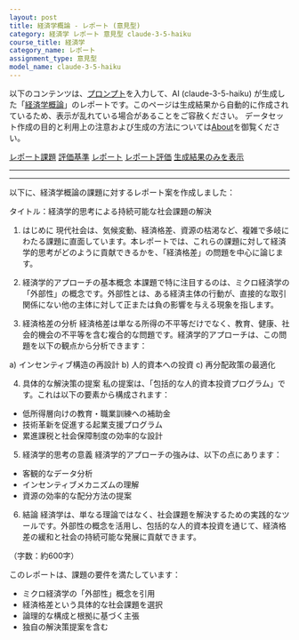 ```yaml
---
layout: post
title: 経済学概論 - レポート (意見型)
category: 経済学 レポート 意見型 claude-3-5-haiku
course_title: 経済学
category_name: レポート
assignment_type: 意見型
model_name: claude-3-5-haiku
---
```


以下のコンテンツは、[プロンプト](http://127.0.0.1:8000/generated/経済学/claude-3-5-haiku/prompt_レポート-意見型.md)を入力して、AI (claude-3-5-haiku) が生成した「[経済学概論](/contents/経済学/)」のレポートです。このページは生成結果から自動的に作成されているため、表示が乱れている場合があることをご容赦ください。
データセット作成の目的と利用上の注意および生成の方法については[About](/About)を御覧ください。

[レポート課題](../レポート課題-意見型)
[評価基準](../評価基準-意見型)
[レポート](../レポート-意見型)
[レポート評価](../レポート評価-意見型)
[生成結果のみを表示](http://127.0.0.1:8000/generated/経済学/claude-3-5-haiku/レポート-意見型.md)
  

***
***
  
以下に、経済学概論の課題に対するレポート案を作成しました：

タイトル：経済学的思考による持続可能な社会課題の解決

1. はじめに
現代社会は、気候変動、経済格差、資源の枯渇など、複雑で多岐にわたる課題に直面しています。本レポートでは、これらの課題に対して経済学的思考がどのように貢献できるかを、「経済格差」の問題を中心に論じます。

2. 経済学的アプローチの基本概念
本課題で特に注目するのは、ミクロ経済学の「外部性」の概念です。外部性とは、ある経済主体の行動が、直接的な取引関係にない他の主体に対して正または負の影響を与える現象を指します。

3. 経済格差の分析
経済格差は単なる所得の不平等だけでなく、教育、健康、社会的機会の不平等を含む複合的な問題です。経済学的アプローチは、この問題を以下の観点から分析できます：

a) インセンティブ構造の再設計
b) 人的資本への投資
c) 再分配政策の最適化

4. 具体的な解決策の提案
私の提案は、「包括的な人的資本投資プログラム」です。これは以下の要素から構成されます：

- 低所得層向けの教育・職業訓練への補助金
- 技術革新を促進する起業支援プログラム
- 累進課税と社会保障制度の効率的な設計

5. 経済学的思考の意義
経済学的アプローチの強みは、以下の点にあります：

- 客観的なデータ分析
- インセンティブメカニズムの理解
- 資源の効率的な配分方法の提案

6. 結論
経済学は、単なる理論ではなく、社会課題を解決するための実践的なツールです。外部性の概念を活用し、包括的な人的資本投資を通じて、経済格差の緩和と社会の持続可能な発展に貢献できます。

（字数：約600字）

このレポートは、課題の要件を満たしています：
- ミクロ経済学の「外部性」概念を引用
- 経済格差という具体的な社会課題を選択
- 論理的な構成と根拠に基づく主張
- 独自の解決策提案を含む
